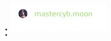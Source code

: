 - ![](https://raw.githubusercontent.com/cybercongress/prism/img-upload/components/1-molecules/pill/bulb.png)
-